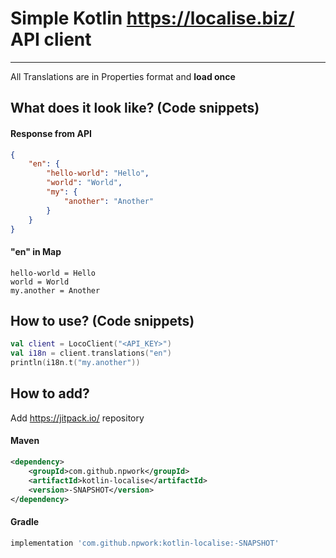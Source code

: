 # Simple Kotlin https://localise.biz/ API client
----
All Translations are in Properties format and **load once**

## What does it look like? (Code snippets)
#### Response from API
```json
{
    "en": {
        "hello-world": "Hello",
        "world": "World",
        "my": {
            "another": "Another"
        }
    }
}
```
#### "en" in Map
```properties
hello-world = Hello
world = World
my.another = Another
```

## How to use? (Code snippets)
```kotlin
val client = LocoClient("<API_KEY>")
val i18n = client.translations("en")
println(i18n.t("my.another"))
```
 

## How to add?
Add https://jitpack.io/ repository

#### Maven
```xml
<dependency>
    <groupId>com.github.npwork</groupId>
    <artifactId>kotlin-localise</artifactId>
    <version>-SNAPSHOT</version>
</dependency>
```

#### Gradle
```groovy
implementation 'com.github.npwork:kotlin-localise:-SNAPSHOT'
```
